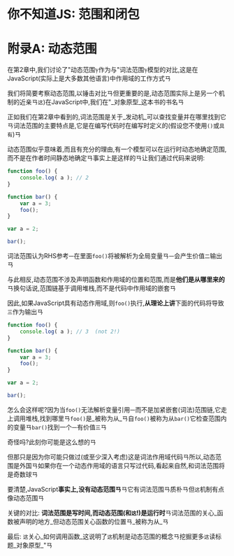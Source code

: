 
# 你不知道JS: 范围和闭包

# 附录A: 动态范围

在第2章中,我们讨论了"动态范围ℽ作为与"词法范围ℽ模型的对比,这是在JavaScript(实际上是大多数其他语言)中作用域的工作方式ㄢ

我们将简要考察动态范围,以锤击对比ㄢ但更重要的是,动态范围实际上是另一个机制的近亲ㄢ`这`)在JavaScript中,我们在"_对象原型_这本书的书名ㄢ

正如我们在第2章中看到的,词法范围是关于_发动机_可以查找变量并在哪里找到它ㄢ词法范围的主要特点是,它是在编写代码时在编写时定义的(假设您不使用`()`或`具有`)ㄢ

动态范围似乎意味着,而且有充分的理由,有一个模型可以在运行时动态地确定范围,而不是在作者时间静态地确定ㄢ事实上是这样的ㄢ让我们通过代码来说明: 

```js
function foo() {
	console.log( a ); // 2
}

function bar() {
	var a = 3;
	foo();
}

var a = 2;

bar();
```

词法范围认为RHS参考`一`在里面`foo()`将被解析为全局变量ㄢ`一`会产生价值`二`输出ㄢ

与此相反,动态范围不涉及声明函数和作用域的位置和范围,而是**他们是从哪里来的**ㄢ换句话说,范围链基于调用堆栈,而不是代码中作用域的嵌套ㄢ

因此,如果JavaScript具有动态作用域,则`foo()`执行,**从理论上讲**下面的代码将导致`三`作为输出ㄢ

```js
function foo() {
	console.log( a ); // 3  (not 2!)
}

function bar() {
	var a = 3;
	foo();
}

var a = 2;

bar();
```

怎么会这样呢?因为当`foo()`无法解析变量引用`一`而不是加紧嵌套(词法)范围链,它走上调用堆栈,找到哪里ㄢ`foo()`是_被称为从_ㄢ自`foo()`被称为从`bar()`它检查范围内的变量ㄢ`bar()`找到一个`一`有价值`三`ㄢ

奇怪吗?此刻你可能是这么想的ㄢ

但那只是因为你可能只做过(或至少深入考虑)这是词法作用域代码ㄢ所以,动态范围是外国ㄢ如果你在一个动态作用域的语言只写过代码,看起来自然,和词法范围将是奇数球ㄢ

要清楚,JavaScript**事实上,没有动态范围ㄢ**ㄢ它有词法范围ㄢ质朴ㄢ但`这`机制有点像动态范围ㄢ

关键的对比: **词法范围是写时间,而动态范围(和`这`!)是运行时**ㄢ词法范围的关心_函数被声明的地方_但动态范围关心函数的位置ㄢ_被称为从_ㄢ

最后: `这`关心_如何调用函数_这说明了`这`机制是动态范围的概念ㄢ挖掘更多`这`读标题_对象原型_"ㄢ
